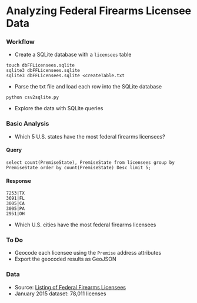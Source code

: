 # Analyzing Federal Firearms Licensee Data


### Workflow
* Create a SQLite database with a `licensees` table
```
touch dbFFLicensees.sqlite
sqlite3 dbFFLicensees.sqlite
sqlite3 dbFFLicensees.sqlite <createTable.txt
```
* Parse the txt file and load each row into the SQLite database
```
python csv2sqlite.py
```
* Explore the data with SQLite queries

### Basic Analysis
* Which 5 U.S. states have the most federal firearms licensees?
#### Query
```
select count(PremiseState), PremiseState from licensees group by PremiseState order by count(PremiseState) Desc limit 5;
```
#### Response
```
7253|TX
3691|FL
3005|CA
3005|PA
2951|OH
```
* Which U.S. cities have the most federal firearms licensees

### To Do
* Geocode each licensee using the `Premise` address attributes
* Export the geocoded results as GeoJSON

### Data
* Source: [Listing of Federal Firearms Licensees](http://www.atf.gov/content/firearms/firearms-industry/listing-FFLs)
* January 2015 dataset: 78,011 licenses
